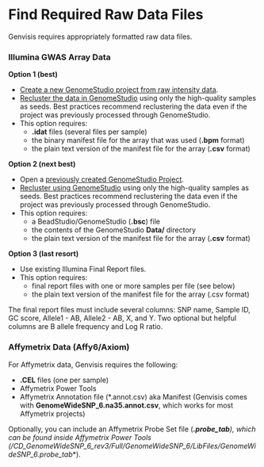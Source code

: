 # Find Required Raw Data Files

Genvisis requires appropriately formatted raw data files.

### Illumina GWAS Array Data

**Option 1 (best)** 
- [Create a new GenomeStudio project from raw intensity data](../#/documentation/AppendixAGenomeStudio--create-a-new-project).
- [Recluster the data in GenomeStudio](../#/documentation/AppendixAGenomeStudio--recluster-samples-before-exporting) using only the high-quality samples as seeds. Best practices recommend reclustering the data even if the project was previously processed through GenomeStudio.
- This option requires:
    - **.idat** files (several files per sample)
    - the binary manifest file for the array that was used (**.bpm** format)
    - the plain text version of the manifest file for the array (**.csv** format)

**Option 2 (next best)** 
- Open a [previously created GenomeStudio Project](../#/documentation/AppendixAGenomeStudio--open-an-existing-project).
- [Recluster using GenomeStudio](../#/documentation/AppendixAGenomeStudio--recluster-samples-before-exporting) using only the high-quality samples as seeds. Best practices recommend reclustering the data even if the project was previously processed through GenomeStudio.
- This option requires:
    - a BeadStudio/GenomeStudio (**.bsc**) file
    - the contents of the GenomeStudio **Data/** directory
    - the plain text version of the manifest file for the array (**.csv** format)

**Option 3 (last resort)** 
- Use existing Illumina Final Report files. 
- This option requires:
    - final report files with one or more samples per file (see below)
    - the plain text version of the manifest file for the array (.csv format)

The final report files must include several columns: SNP name, Sample ID, GC score, Allele1 - AB, Allele2 - AB, X, and Y. Two optional but helpful columns are B allele frequency and Log R ratio.

### Affymetrix Data (Affy6/Axiom)
For Affymetrix data, Genvisis requires the following:
- **.CEL** files (one per sample)
- Affymetrix Power Tools
- Affymetrix Annotation file (*.annot.csv) aka Manifest (Genvisis comes with **GenomeWideSNP_6.na35.annot.csv**, which works for most Affymetrix projects)

Optionally, you can include an Affymetrix Probe Set file (***.probe_tab**), which can be found inside Affymetrix Power Tools (**/CD\_GenomeWideSNP\_6\_rev3/Full/GenomeWideSNP\_6/LibFiles/GenomeWideSNP\_6.probe\_tab**).
